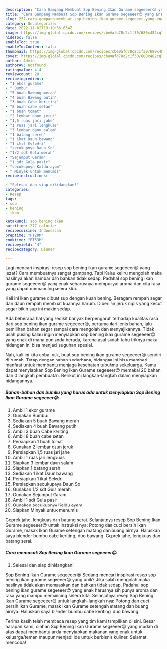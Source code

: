 ```yaml
---
description: "Cara Gampang Membuat Sop Bening Ikan Gurame segeeeer😍 yang Enak, Buat Buka Puasa Menggugah Selera"
title: "Cara Gampang Membuat Sop Bening Ikan Gurame segeeeer😍 yang Enak, Buat Buka Puasa Menggugah Selera"
slug: 257-cara-gampang-membuat-sop-bening-ikan-gurame-segeeeer-yang-enak-buat-buka-puasa-menggugah-selera
category: Uncategorized
date: 2022-11-02T19:19:36.634Z
image: https://img-global.cpcdn.com/recipes/cbe0afd78c2c1f30/680x482cq70/sop-bening-ikan-gurame-segeeeer-foto-resep-utama.jpg
hideToc: false
enableToc: true
enableTocContent: false
thumbnail: https://img-global.cpcdn.com/recipes/cbe0afd78c2c1f30/680x482cq70/sop-bening-ikan-gurame-segeeeer-foto-resep-utama.jpg
cover: https://img-global.cpcdn.com/recipes/cbe0afd78c2c1f30/680x482cq70/sop-bening-ikan-gurame-segeeeer-foto-resep-utama.jpg
author: Admin
authorAv: notfound
ratingvalue: 4.4
reviewcount: 20
recipeingredient:
- "1 ekor gurame"
- " Bumbu"
- "5 buah Bawang merah"
- "4 buah Bawang putih"
- "3 buah Cabe keriting"
- "8 buah cabe setan"
- "1 buah tomat"
- "2 lembar daun jeruk"
- "1,5 ruas jari jahe"
- "1 ruas jari lengkuas"
- "3 lembar daun salam"
- "1 batang sereh"
- "1 ikat Daun bawang"
- "1 ikat Seledri"
- "secukupnya Daun So"
- "1/2 sdt Gula merah"
- "Sejumput Garam"
- "1 sdt Gula pasir"
- "secukupnya Kaldu ayam"
- " Minyak untuk menumis"
recipeinstructions:

- "Selesai dan siap dihidangkan!"
categories:
- Resep
tags:
- sop
- bening
- ikan

katakunci: sop bening ikan 
nutrition: 277 calories
recipecuisine: Indonesian
preptime: "PT20M"
cooktime: "PT53M"
recipeyield: "4"
recipecategory: Dinner

---
```



Lagi mencari inspirasi resep sop bening ikan gurame segeeeer😍 yang lezat? Cara membuatnya sangat gampang. Tapi Kalau keliru mengolah maka hasilnya akan hambar dan bahkan tidak sedap. Padahal sop bening ikan gurame segeeeer😍 yang enak seharusnya mempunyai aroma dan cita rasa yang dapat memancing selera kita.


Kali ini ikan gurame dibuat sup dengan kuah bening. Beragam rempah segar dan daun rempah membuat kuahnya harum. Diberi air jeruk nipis yang kecut segar bikin sup ini makin sedap.

Ada beberapa hal yang sedikit banyak berpengaruh terhadap kualitas rasa dari sop bening ikan gurame segeeeer😍, pertama dari jenis bahan, lalu pemilihan bahan segar sampai cara mengolah dan menyajikannya. Tidak usah pusing kalau ingin menyiapkan sop bening ikan gurame segeeeer😍 yang enak di mana pun anda berada, karena asal sudah tahu triknya maka hidangan ini bisa menjadi suguhan spesial.


Nah, kali ini kita coba, yuk, buat sop bening ikan gurame segeeeer😍 sendiri di rumah. Tetap dengan bahan sederhana, hidangan ini bisa memberi manfaat untuk membantu menjaga kesehatan tubuhmu sekeluarga. Kamu dapat menyiapkan Sop Bening Ikan Gurame segeeeer😍 memakai 20 bahan dan 0 langkah pembuatan. Berikut ini langkah-langkah dalam menyiapkan hidangannya.

<!--inarticleads1-->

##### Bahan-bahan dan bumbu yang harus ada untuk menyiapkan Sop Bening Ikan Gurame segeeeer😍:

1. Ambil 1 ekor gurame
1. Gunakan  Bumbu:
1. Sediakan 5 buah Bawang merah
1. Sediakan 4 buah Bawang putih
1. Ambil 3 buah Cabe keriting
1. Ambil 8 buah cabe setan
1. Persiapkan 1 buah tomat
1. Gunakan 2 lembar daun jeruk
1. Persiapkan 1,5 ruas jari jahe
1. Ambil 1 ruas jari lengkuas
1. Siapkan 3 lembar daun salam
1. Siapkan 1 batang sereh
1. Sediakan 1 ikat Daun bawang
1. Persiapkan 1 ikat Seledri
1. Persiapkan secukupnya Daun So
1. Gunakan 1/2 sdt Gula merah
1. Gunakan Sejumput Garam
1. Ambil 1 sdt Gula pasir
1. Gunakan secukupnya Kaldu ayam
1. Siapkan  Minyak untuk menumis


Geprek jahe, lengkuas dan batang serai. Selanjutnya resep Sop Bening Ikan Gurame segeeeer😍 untuk instruksi nya: Potong dan cuci bersih ikan Gurame, masak Ikan Gurame setengah matang dan buang airnya. Haluskan saya blender bumbu cabe keriting, duo bawang. Geprek jahe, lengkuas dan batang serai. 

<!--inarticleads2-->

##### Cara memasak Sop Bening Ikan Gurame segeeeer😍:


1. Selesai dan siap dihidangkan!

Sop Bening Ikan Gurame segeeeer😍 Sedang mencari inspirasi resep sop bening ikan gurame segeeeer😍 yang unik? Jika salah mengolah maka hasilnya tidak akan memuaskan dan bahkan tidak sedap. Padahal sop bening ikan gurame segeeeer😍 yang enak harusnya sih punya aroma dan rasa yang mampu memancing selera kita. Selanjutnya resep Sop Bening Ikan Gurame segeeeer😍 untuk langkah-langkah nya: Potong dan cuci bersih ikan Gurame, masak Ikan Gurame setengah matang dan buang airnya. Haluskan saya blender bumbu cabe keriting, duo bawang. 

Terima kasih telah membaca resep yang tim kami tampilkan di sini. Besar harapan kami, olahan Sop Bening Ikan Gurame segeeeer😍 yang mudah di atas dapat membantu anda menyiapkan makanan yang enak untuk keluarga/teman maupun menjadi ide untuk berbisnis kuliner. Selamat mencoba!
